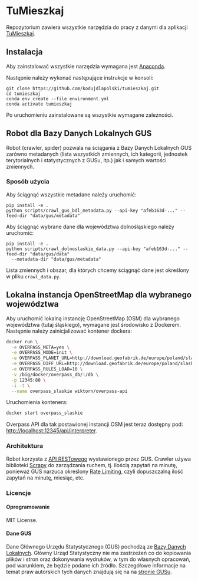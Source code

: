 # TuMieszkaj

Repozytorium zawiera wszystkie narzędzia do pracy z danymi dla aplikacji [TuMieszkaj](https://kodujdlapolski.pl/projects/tumieszkaj/).

## Instalacja

Aby zainstalować wszystkie narzędzia wymagana jest [Anaconda](https://www.anaconda.com/).

Następnie należy wykonać następujące instrukcje w konsoli:

```$bash
git clone https://github.com/kodujdlapolski/tumieszkaj.git
cd tumieszkaj
conda env create --file environment.yml
conda activate tumieszkaj
```

Po uruchomieniu zainstalowane są wszystkie wymagane zależności.

## Robot dla Bazy Danych Lokalnych GUS

Robot (crawler, spider) pozwala na ściągania z Bazy Danych Lokalnych GUS zarówno metadanych (lista wszystkich 
zmiennych, ich kategorii, jednostek terytorialnych i statystycznych z GUSu, itp.) jak i samych 
wartości zmiennych.

### Sposób użycia

Aby ściągnąć wszystkie metadane należy uruchomić:

```$bash
pip install -e .
python scripts/crawl_gus_bdl_metadata.py --api-key "afeb163d-..." --feed-dir "data/gus/metadata"
```

Aby ściągnąć wybrane dane dla województwa dolnośląskiego należy uruchomić: 

```$bash
pip install -e .
python scripts/crawl_dolnoslaskie_data.py --api-key "afeb163d-..." --feed-dir "data/gus/data" 
  --metadata-dir "data/gus/metadata"
```

Lista zmiennych i obszar, dla których chcemy ściągnąć dane jest określony w pliku `crawl_data.py`.

## Lokalna instancja OpenStreetMap dla wybranego województwa

Aby uruchomić lokalną instancję OpenStreetMap (OSM) dla wybranego województwa 
(tutaj śląskiego), wymagane jest środowisko z Dockerem. Następnie należy zainicjalizować 
kontener dockera:

```bash
docker run \
  -e OVERPASS_META=yes \
  -e OVERPASS_MODE=init \
  -e OVERPASS_PLANET_URL=http://download.geofabrik.de/europe/poland/slaskie-latest.osm.bz2 \
  -e OVERPASS_DIFF_URL=http://download.geofabrik.de/europe/poland/slaskie-updates/ \
  -e OVERPASS_RULES_LOAD=10 \
  -v /big/docker/overpass_db/:/db \
  -p 12345:80 \
  -i -t \
  --name overpass_slaskie wiktorn/overpass-api
```

Uruchomienia kontenera:

```bash
docker start overpass_slaskie
```

Overpass API dla tak postawionej instancji OSM jest teraz dostępny pod: 
[http://localhost:12345/api/interpreter](http://localhost:12345/api/interpreter).

### Architektura

Robot korzysta z [API RESTowego](https://api.stat.gov.pl/Home/BdlApi) wystawionego przez GUS. 
Crawler używa biblioteki [Scrapy](https://scrapy.org/) do zarządzania ruchem, tj. ilością zapytań na 
minutę, ponieważ GUS narzuca określony [Rate Limiting](https://en.wikipedia.org/wiki/Rate_limiting), 
czyli dopuszczalną ilość zapytań na minutę, miesiąc, etc.

### Licencje

#### Oprogramowanie

MIT License.

#### Dane GUS

Dane Głównego Urzędu Statystycznego (GUS) pochodzą ze [Bazy Danych Lokalnych](https://bdl.stat.gov.pl/BDL).
Główny Urząd Statystyczny nie ma zastrzeżeń co do kopiowania plików i stron oraz dokonywania 
wydruków, w tym do własnych opracowań, pod warunkiem, że będzie podane ich źródło. Szczegółowe
informacje na temat praw autorskich tych danych znajdują się na na [stronie GUSu](https://stat.gov.pl/copyright).


